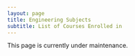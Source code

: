 ```yaml
---
layout: page
title: Engineering Subjects
subtitle: List of Courses Enrolled in
---
```


This page is currently under maintenance.


<!--
My main goal at teaching is that the students seek a deep understanding of new or relevant concepts, which I pursue by encouraging active learning and bringing to the classroom real world problems. It is important that students not only learn and review statistical concepts, but also grasp their relevance and need to solve meaningful problems.

# [STAT450](https://courses.students.ubc.ca/cs/main?pname=subjarea&tname=subjareas&req=3&dept=STAT&course=450): Case Studies in Statistics

Statistics undergraduate students taking this case studies capstone course analyze real data provided by a researcher from a different discipline. More information on cases eligibility is available [here](https://www.stat.ubc.ca/how-can-you-get-help-your-data). I've been teaching this course since 2013. The main learning objective of the course are for students:

-	to critically appraise study designs and data
-	to identify appropriate choices of statistical methodologies and apply them to solve real problems
-	to develop skills of working with non-statisticians
-	to communicate effectively, both orally and in writing, with statisticians and non-statisticians

# [STAT550](https://courses.students.ubc.ca/cs/main?pname=subjarea&tname=subjareas&req=3&dept=STAT&course=550): Techniques of Statistical Consulting

The overall objective of this course is to train students to develop the skills required to work with non-statisticians either as consultant or collaborator. Students mentor and supervise underdergraduate students from STAT450 on their consulting case study. They also work independently on an extension of the analysis provided by STAT450. The communciation among students from both courses, instructors and clients is maintained through discussions in a private Github/Gitlab  repository and/or Slack. I have been teaching this course, in coordination with STAT450, since 2015. Specific learning objectives are to develop:

-	the techniques required to attain a clear understanding of a client's needs
-	understanding of the processes involved in solving statistical problems
-	oral and written skills that facilitate communication with clients
-	working knowledge to participate in interdisciplinary collaborative models and statistical consulting

# [STAT540](https://stat540-ubc.github.io): Statistical Methods for High Dimensional Biology

This course aims to provide the students with modern and up-to-date statistical tools to analyze genomics and epigenetics data, including empirical bayes linear models estimation and inference, principal component analysis, cluster analysis, classification and regularized regression, gene set analysis, resampling and bootstrapping. I taught this course from 2013 till 2015. In 2015, I've built the Github organization repository that hosts the course website, students repositories, and all the course material. The learning objectives of the course are:

- to develop a primary background in molecular biology and statistical techniques that are particularly relevant for the analysis of genomics data
- to examine typical problems of high throughput biological data
- to explore, visualize, and analyze large datasets emphasizing on the reproducibility of the analysis
- to promote interdisciplinary and collaborative work

-->
